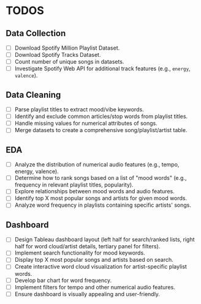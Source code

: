 # TODOS

## Data Collection

 - [ ] Download Spotify Million Playlist Dataset.
 - [ ] Download Spotify Tracks Dataset.
 - [ ] Count number of unique songs in datasets.
 - [ ] Investigate Spotify Web API for additional track features (e.g., `energy`, `valence`).

## Data Cleaning

 - [ ] Parse playlist titles to extract mood/vibe keywords.
 - [ ] Identify and exclude common articles/stop words from playlist titles.
 - [ ] Handle missing values for numerical attributes of songs.
 - [ ] Merge datasets to create a comprehensive song/playlist/artist table.

## EDA

 - [ ] Analyze the distribution of numerical audio features (e.g., tempo, energy, valence).
 - [ ] Determine how to rank songs based on a list of "mood words" (e.g., frequency in relevant playlist titles, popularity).
 - [ ] Explore relationships between mood words and audio features.
 - [ ] Identify top X most popular songs and artists for given mood words.
 - [ ] Analyze word frequency in playlists containing specific artists' songs.

## Dashboard

 - [ ] Design Tableau dashboard layout (left half for search/ranked lists, right half for word cloud/artist details, tertiary panel for filters).
 - [ ] Implement search functionality for mood keywords.
 - [ ] Display top X most popular songs and artists based on search.
 - [ ] Create interactive word cloud visualization for artist-specific playlist words.
 - [ ] Develop bar chart for word frequency.
 - [ ] Implement filters for tempo and other numerical audio features.
 - [ ] Ensure dashboard is visually appealing and user-friendly.
